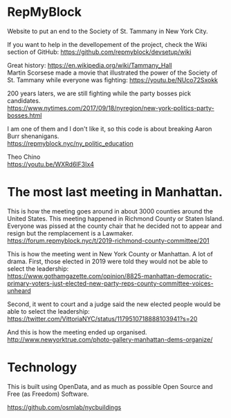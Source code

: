 # RepMyBlock
Website to put an end to the Society of St. Tammany in New York City.

If you want to help in the devellopement of the project, check the Wiki section of GitHub: https://github.com/repmyblock/devsetup/wiki

Great history: https://en.wikipedia.org/wiki/Tammany_Hall<BR>
Martin Scorsese made a movie that illustrated the power of the Society of St. Tammany while everyone was fighting: https://youtu.be/NUco72Sxokk

200 years laters, we are still fighting while the party bosses pick candidates.<BR> 
https://www.nytimes.com/2017/09/18/nyregion/new-york-politics-party-bosses.html

I am one of them and I don't like it, so this code is about breaking Aaron Burr shenanigans.<BR>
https://repmyblock.nyc/ny_politic_education
  


Theo Chino<BR>
https://youtu.be/WXRd6lF3Ix4<BR>
  
# The most last meeting in Manhattan.
This is how the meeting goes around in about 3000 counties around the United States. This meeting happened in Richmond County or Staten Island. Everyone was pissed at the county chair that he decided not to appear and resign but the remplacement is a Lawmaker.<BR>
https://forum.repmyblock.nyc/t/2019-richmond-county-committee/201

This is how the meeting went in New York County or Manhattan. A lot of drama.
First, those elected in 2019 were told they would not be able to select the leadership:<BR>
https://www.gothamgazette.com/opinion/8825-manhattan-democratic-primary-voters-just-elected-new-party-reps-county-committee-voices-unheard

Second, it went to court and a judge said the new elected people would be able to select the leadership:<BR>
https://twitter.com/VittoriaNYC/status/1179510718888103941?s=20
  
And this is how the meeting ended up organised.<BR>
http://www.newyorktrue.com/photo-gallery-manhattan-dems-organize/


# Technology

This is built using OpenData, and as much as possible Open Source and Free (as Freedom) Software.

https://github.com/osmlab/nycbuildings

